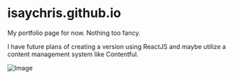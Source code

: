 # isaychris.github.io
My portfolio page for now. Nothing too fancy. 

I have future plans of creating a version using ReactJS and maybe utilize a content management system like Contentful.

![Image](https://i.imgur.com/tQh9O9a.png)
